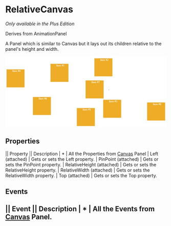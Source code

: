 # RelativeCanvas
_Only available in the Plus Edition_

Derives from AnimationPanel

A Panel which is similar to Canvas but it lays out its children relative to the panel's height and width.

![](RelativeCanvas_relativecanvas.jpg)

## Properties
|| Property || Description
| * | All the Properties from [Canvas](Canvas) Panel
| Left (attached) | Gets or sets the Left property.
| PinPoint (attached) | Gets or sets the PinPoint property.
| RelativeHeight (attached) | Gets or sets the RelativeHeight property.
| RelativeWidth (attached) | Gets or sets the RelativeWidth property.
| Top (attached) | Gets or sets the Top property.

## Events
|| Event || Description
| * | All the Events from [Canvas](Canvas) Panel.
---